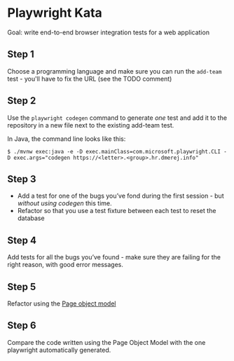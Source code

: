 # Playwright Kata

Goal: write end-to-end browser integration tests for a web application

## Step 1

Choose a programming language and make sure you can run the `add-team`
test - you'll have to fix the URL (see the TODO comment)

## Step 2

Use the `playwright codegen` command to generate *one* test and add it to the repository in a new file next to the existing add-team test.

In Java, the command line looks like this:

```console
$ ./mvnw exec:java -e -D exec.mainClass=com.microsoft.playwright.CLI -D exec.args="codegen https://<letter>.<group>.hr.dmerej.info"
```


## Step 3

* Add a test for one of the bugs you’ve fond during the first session - but *without using codegen* this time.
* Refactor so that you use a test fixture between each test to reset the database

## Step 4

Add tests for all the bugs you’ve found - make sure they are failing for the right reason, with good error messages.

## Step 5

Refactor using the [Page object model](https://playwright.dev/python/docs/pom)

## Step 6

Compare the code written using the Page Object Model with the one playwright automatically generated.
